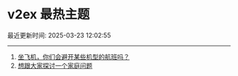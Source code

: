 # v2ex 最热主题

最近更新时间: 2025-03-23 12:02:55

--- 
1. [坐飞机，你们会避开某些机型的航班吗？](https://www.v2ex.com/t/1120396) 
2. [想跟大家探讨一个家庭问题](https://www.v2ex.com/t/1120397) 
